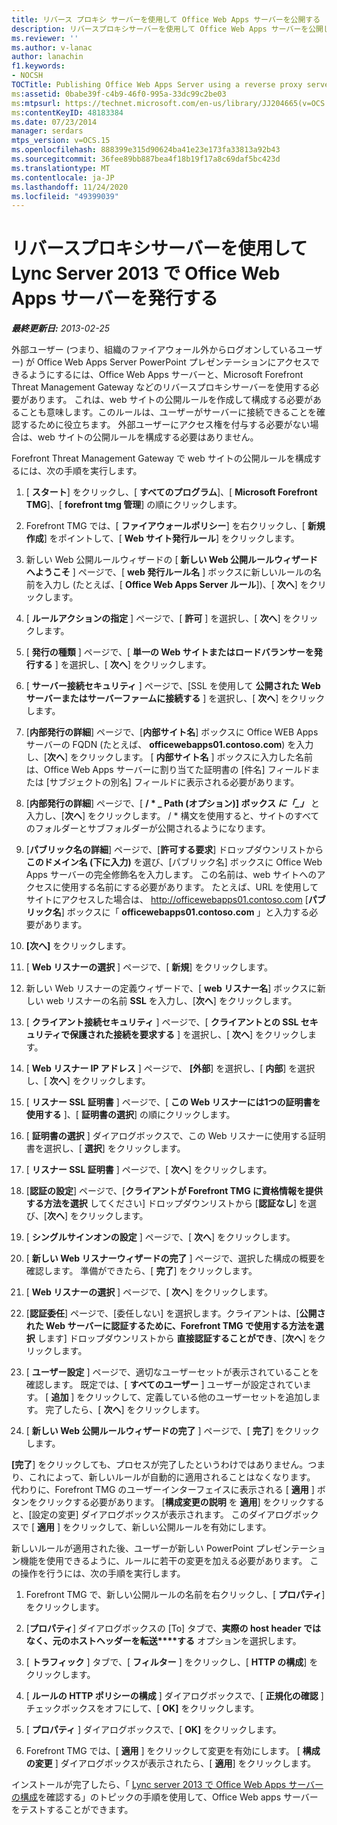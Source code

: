 ```yaml
---
title: リバース プロキシ サーバーを使用して Office Web Apps サーバーを公開する
description: リバースプロキシサーバーを使用して Office Web Apps サーバーを公開します。
ms.reviewer: ''
ms.author: v-lanac
author: lanachin
f1.keywords:
- NOCSH
TOCTitle: Publishing Office Web Apps Server using a reverse proxy server
ms:assetid: 0babe39f-c4b9-46f0-995a-33dc99c2be03
ms:mtpsurl: https://technet.microsoft.com/en-us/library/JJ204665(v=OCS.15)
ms:contentKeyID: 48183384
ms.date: 07/23/2014
manager: serdars
mtps_version: v=OCS.15
ms.openlocfilehash: 888399e315d90624ba41e23e173fa33813a92b43
ms.sourcegitcommit: 36fee89bb887bea4f18b19f17a8c69daf5bc423d
ms.translationtype: MT
ms.contentlocale: ja-JP
ms.lasthandoff: 11/24/2020
ms.locfileid: "49399039"
---
```

# <a name="publishing-office-web-apps-server-in-lync-server-2013-using-a-reverse-proxy-server"></a>リバースプロキシサーバーを使用して Lync Server 2013 で Office Web Apps サーバーを発行する

<div data-xmlns="http://www.w3.org/1999/xhtml">

<div class="topic" data-xmlns="http://www.w3.org/1999/xhtml" data-msxsl="urn:schemas-microsoft-com:xslt" data-cs="https://msdn.microsoft.com/">

<div data-asp="https://msdn2.microsoft.com/asp">



</div>

<div id="mainSection">

<div id="mainBody">

<span> </span>

_**最終更新日:** 2013-02-25_

外部ユーザー (つまり、組織のファイアウォール外からログオンしているユーザー) が Office Web Apps Server PowerPoint プレゼンテーションにアクセスできるようにするには、Office Web Apps サーバーと、Microsoft Forefront Threat Management Gateway などのリバースプロキシサーバーを使用する必要があります。 これは、web サイトの公開ルールを作成して構成する必要があることも意味します。このルールは、ユーザーがサーバーに接続できることを確認するために役立ちます。 外部ユーザーにアクセス権を付与する必要がない場合は、web サイトの公開ルールを構成する必要はありません。

Forefront Threat Management Gateway で web サイトの公開ルールを構成するには、次の手順を実行します。

1.  [ **スタート**] をクリックし、[ **すべてのプログラム**]、[ **Microsoft Forefront TMG**]、[ **forefront tmg 管理**] の順にクリックします。

2.  Forefront TMG では、[ **ファイアウォールポリシー**] を右クリックし、[ **新規作成**] をポイントして、[ **Web サイト発行ルール**] をクリックします。

3.  新しい Web 公開ルールウィザードの [ **新しい Web 公開ルールウィザードへようこそ** ] ページで、[ **web 発行ルール名** ] ボックスに新しいルールの名前を入力し (たとえば、[ **Office Web Apps Server ルール**])、[ **次へ**] をクリックします。

4.  [ **ルールアクションの指定** ] ページで、[ **許可** ] を選択し、[ **次へ**] をクリックします。

5.  [ **発行の種類** ] ページで、[ **単一の Web サイトまたはロードバランサーを発行する** ] を選択し、[ **次へ**] をクリックします。

6.  [ **サーバー接続セキュリティ** ] ページで、[SSL を使用して **公開された Web サーバーまたはサーバーファームに接続する** ] を選択し、[ **次へ**] をクリックします。

7.  [**内部発行の詳細**] ページで、[**内部サイト名**] ボックスに Office WEB Apps サーバーの FQDN (たとえば、 **officewebapps01.contoso.com**) を入力し、[**次へ**] をクリックします。 [ **内部サイト名** ] ボックスに入力した名前は、Office Web Apps サーバーに割り当てた証明書の [件名] フィールドまたは [サブジェクトの別名] フィールドに表示される必要があります。

8.  [**内部発行の詳細**] ページで、[ **/ \* _ Path (オプション)] ボックス *に「_」*** と入力し、[**次へ**] をクリックします。 / \* 構文を使用すると、サイトのすべてのフォルダーとサブフォルダーが公開されるようになります。

9.  [**パブリック名の詳細**] ページで、[**許可する要求**] ドロップダウンリストから **このドメイン名 (下に入力)** を選び、[パブリック名] ボックスに Office Web Apps サーバーの完全修飾名を入力します。 この名前は、web サイトへのアクセスに使用する名前にする必要があります。 たとえば、URL を使用してサイトにアクセスした場合は、 http://officewebapps01.contoso.com [**パブリック名**] ボックスに「 **officewebapps01.contoso.com** 」と入力する必要があります。

10. **[次へ]** をクリックします。

11. [ **Web リスナーの選択** ] ページで、[ **新規**] をクリックします。

12. 新しい Web リスナーの定義ウィザードで、[ **web リスナー名**] ボックスに新しい web リスナーの名前 **SSL** を入力し、[**次へ**] をクリックします。

13. [ **クライアント接続セキュリティ** ] ページで、[ **クライアントとの SSL セキュリティで保護された接続を要求する** ] を選択し、[ **次へ**] をクリックします。

14. [ **Web リスナー IP アドレス** ] ページで、 **[外部**] を選択し、[ **内部**] を選択し、[ **次へ**] をクリックします。

15. [ **リスナー SSL 証明書** ] ページで、[ **この Web リスナーには1つの証明書を使用する** ]、[ **証明書の選択**] の順にクリックします。

16. [ **証明書の選択** ] ダイアログボックスで、この Web リスナーに使用する証明書を選択し、[ **選択**] をクリックします。

17. [ **リスナー SSL 証明書** ] ページで、[ **次へ**] をクリックします。

18. [**認証の設定**] ページで、[**クライアントが Forefront TMG に資格情報を提供する方法を選択** してください] ドロップダウンリストから [**認証なし**] を選び、[**次へ**] をクリックします。

19. [ **シングルサインオンの設定** ] ページで、[ **次へ**] をクリックします。

20. [ **新しい Web リスナーウィザードの完了** ] ページで、選択した構成の概要を確認します。 準備ができたら、[ **完了**] をクリックします。

21. [ **Web リスナーの選択** ] ページで、[ **次へ**] をクリックします。

22. [**認証委任**] ページで、[委任しない] を選択します。クライアントは、[**公開された Web サーバーに認証するために、Forefront TMG で使用する方法を選択** します] ドロップダウンリストから **直接認証することができ**、[**次へ**] をクリックします。

23. [ **ユーザー設定** ] ページで、適切なユーザーセットが表示されていることを確認します。 既定では、[ **すべてのユーザー** ] ユーザーが設定されています。 [ **追加** ] をクリックして、定義している他のユーザーセットを追加します。 完了したら、[ **次へ**] をクリックします。

24. [ **新しい Web 公開ルールウィザードの完了** ] ページで、[ **完了**] をクリックします。

**[完了**] をクリックしても、プロセスが完了したというわけではありません。つまり、これによって、新しいルールが自動的に適用されることはなくなります。 代わりに、Forefront TMG のユーザーインターフェイスに表示される [ **適用** ] ボタンをクリックする必要があります。 [**構成変更の説明** を **適用**] をクリックすると、[設定の変更] ダイアログボックスが表示されます。 このダイアログボックスで [ **適用** ] をクリックして、新しい公開ルールを有効にします。

新しいルールが適用された後、ユーザーが新しい PowerPoint プレゼンテーション機能を使用できるように、ルールに若干の変更を加える必要があります。 この操作を行うには、次の手順を実行します。

1.  Forefront TMG で、新しい公開ルールの名前を右クリックし、[ **プロパティ**] をクリックします。

2.  [**プロパティ**] ダイアログボックスの [To] タブで、**実際の host header ではなく、元のホストヘッダーを転送****する** オプションを選択します。

3.  [ **トラフィック** ] タブで、[ **フィルター** ] をクリックし、[ **HTTP の構成**] をクリックします。

4.  [ **ルールの HTTP ポリシーの構成** ] ダイアログボックスで、[ **正規化の確認** ] チェックボックスをオフにして、[ **OK]** をクリックします。

5.  [ **プロパティ** ] ダイアログボックスで、[ **OK]** をクリックします。

6.  Forefront TMG では、[ **適用** ] をクリックして変更を有効にします。 [ **構成の変更** ] ダイアログボックスが表示されたら、[ **適用**] をクリックします。

インストールが完了したら、「 [Lync server 2013 で Office Web Apps サーバーの構成](lync-server-2013-validating-the-configuration-of-office-web-apps-server.md)を確認する」のトピックの手順を使用して、Office Web apps サーバーをテストすることができます。

</div>

<span> </span>

</div>

</div>

</div>

